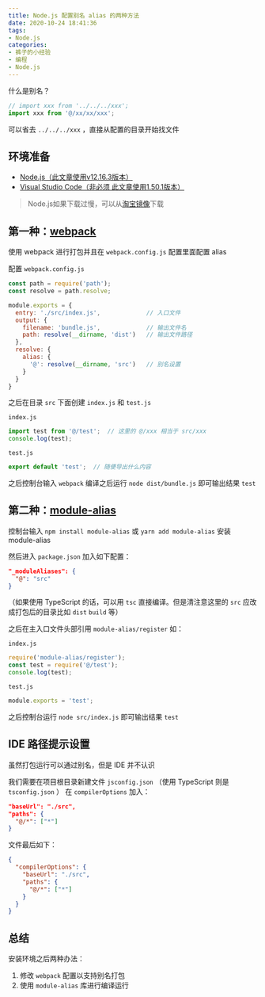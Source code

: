 ```yaml
---
title: Node.js 配置别名 alias 的两种方法
date: 2020-10-24 18:41:36
tags:
- Node.js
categories:
- 裤子的小经验
- 编程
- Node.js
---
```


什么是别名？

```typescript
// import xxx from '../../../xxx';
import xxx from '@/xx/xx/xxx';
```

可以省去 `../../../xxx` ，直接从配置的目录开始找文件

## 环境准备

 - [Node.js（此文章使用v12.16.3版本）](https://nodejs.org/en/download/)
 - [Visual Studio Code（非必须 此文章使用1.50.1版本）](https://code.visualstudio.com/)

> Node.js如果下载过慢，可以从[淘宝镜像](https://npm.taobao.org/mirrors/node/)下载

## 第一种：[webpack](https://webpack.js.org/)

使用 webpack 进行打包并且在 ``webpack.config.js`` 配置里面配置 alias

配置 ``webpack.config.js``

```javascript
const path = require('path');
const resolve = path.resolve;

module.exports = {
  entry: './src/index.js',             // 入口文件
  output: {
    filename: 'bundle.js',			   // 输出文件名
    path: resolve(__dirname, 'dist')   // 输出文件路径
  },
  resolve: {
    alias: {
      '@': resolve(__dirname, 'src')   // 别名设置
    }
  }
}
```

之后在目录 ``src`` 下面创建 ``index.js`` 和 ``test.js``

``index.js``

```javascript
import test from '@/test';	// 这里的 @/xxx 相当于 src/xxx
console.log(test);
```

``test.js``

```javascript
export default 'test';	// 随便导出什么内容
```

之后控制台输入 ``webpack`` 编译之后运行 ``node dist/bundle.js`` 即可输出结果 ``test``

## 第二种：[module-alias](https://github.com/ilearnio/module-alias)

控制台输入 ``npm install module-alias`` 或 ``yarn add module-alias`` 安装 module-alias

然后进入 ``package.json`` 加入如下配置：

```json
"_moduleAliases": {
  "@": "src"
}
```

（如果使用 TypeScript 的话，可以用 ``tsc`` 直接编译。但是清注意这里的 ``src`` 应改成打包后的目录比如 ``dist`` ``build`` 等）

之后在主入口文件头部引用 ``module-alias/register`` 如：

``index.js``

```javascript
require('module-alias/register');
const test = require('@/test');
console.log(test);
```

``test.js``

```javascript
module.exports = 'test';
```

之后控制台运行 ``node src/index.js`` 即可输出结果 ``test``

## IDE 路径提示设置

虽然打包运行可以通过别名，但是 IDE 并不认识

我们需要在项目根目录新建文件 ``jsconfig.json`` （使用 TypeScript 则是 ``tsconfig.json`` ）
在 ``compilerOptions`` 加入：

```json
"baseUrl": "./src",
"paths": {
  "@/*": ["*"]
}
```

文件最后如下：

```json
{
  "compilerOptions": {
    "baseUrl": "./src",
    "paths": {
      "@/*": ["*"]
    }
  }
}
```

## 总结

安装环境之后两种办法：

1. 修改 ``webpack`` 配置以支持别名打包
2. 使用 ``module-alias`` 库进行编译运行